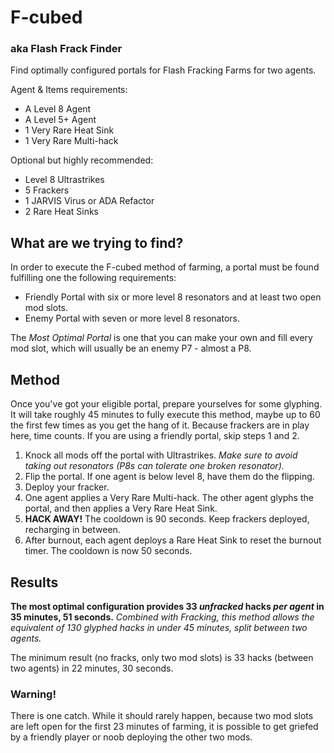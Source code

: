 # F-cubed
### aka Flash Frack Finder

Find optimally configured portals for Flash Fracking Farms for two agents. 

Agent & Items requirements:
 * A Level 8 Agent
 * A Level 5+ Agent
 * 1 Very Rare Heat Sink
 * 1 Very Rare Multi-hack
 
Optional but highly recommended:
 * Level 8 Ultrastrikes
 * 5 Frackers
 * 1 JARVIS Virus or ADA Refactor
 * 2 Rare Heat Sinks

## What are we trying to find?
In order to execute the F-cubed method of farming, a portal must be found fulfilling one the following requirements:
* Friendly Portal with six or more level 8 resonators and at least two open mod slots.
* Enemy Portal with seven or more level 8 resonators.

The *Most Optimal Portal* is one that you can make your own and fill every mod slot, which will usually be an enemy P7 - almost a P8.

## Method
Once you've got your eligible portal, prepare yourselves for some glyphing. It will take roughly 45 minutes to fully execute this method, maybe up to 60 the first few times as you get the hang of it. Because frackers are in play here, time counts. If you are using a friendly portal, skip steps 1 and 2.
1. Knock all mods off the portal with Ultrastrikes. *Make sure to avoid taking out resonators (P8s can tolerate one broken resonator).*
2. Flip the portal. If one agent is below level 8, have them do the flipping.
3. Deploy your fracker.
4. One agent applies a Very Rare Multi-hack. The other agent glyphs the portal, and then applies a Very Rare Heat Sink.
5. **HACK AWAY!** The cooldown is 90 seconds. Keep frackers deployed, recharging in between.
6. After burnout, each agent deploys a Rare Heat Sink to reset the burnout timer. The cooldown is now 50 seconds.

## Results

**The most optimal configuration provides 33 *unfracked* hacks *per agent* in 35 minutes, 51 seconds.** *Combined with Fracking, this method allows the equivalent of 130 glyphed hacks in under 45 minutes, split between two agents.*

The minimum result (no fracks, only two mod slots) is 33 hacks (between two agents) in 22 minutes, 30 seconds.

### Warning!

There is one catch. While it should rarely happen, because two mod slots are left open for the first 23 minutes of farming, it is possible to get griefed by a friendly player or noob deploying the other two mods.